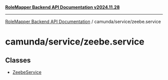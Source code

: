 [**RoleMapper Backend API Documentation v2024.11.28**](../../../README.md)

***

[RoleMapper Backend API Documentation](../../../modules.md) / camunda/service/zeebe.service

# camunda/service/zeebe.service

## Classes

- [ZeebeService](classes/ZeebeService.md)
